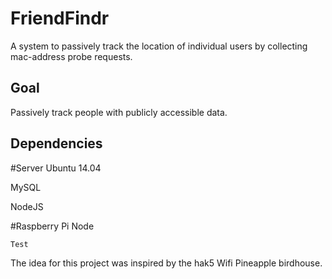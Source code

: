 # FriendFindr
A system to passively track the location of individual users by collecting mac-address probe requests.
## Goal
Passively track people with publicly accessible data.

## Dependencies

#Server
Ubuntu 14.04

MySQL

NodeJS

#Raspberry Pi Node



`Test`

The idea for this project was inspired by the hak5 Wifi Pineapple birdhouse.
